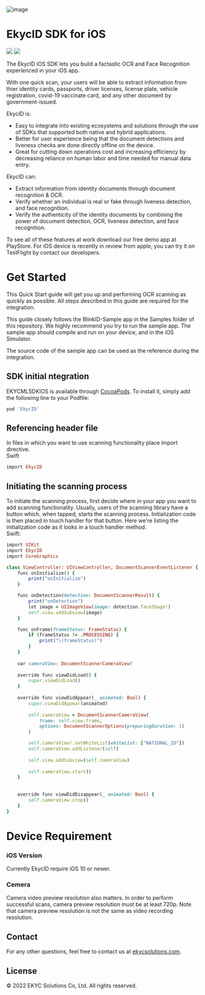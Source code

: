
![image](https://user-images.githubusercontent.com/81238558/175767662-be4dc9ba-a6bd-459d-aaa3-f8ad0c96aa37.png)

# EkycID SDK for iOS

![](https://img.shields.io/badge/platform-ios-blue) ![](https://img.shields.io/github/v/tag/EKYCSolutions/ekyc-id-ios?label=version)


The EkycID iOS SDK lets you build a factastic OCR and Face Recognition experienced in your iOS app.

With one quick scan, your users will be able to extract information from thier identity cards, passports, driver licenses, license plate, vehicle registration, covid-19 vaccinate card, and any other document by government-issued.


EkycID is:
* Easy to integrate into existing ecosystems and solutions through the use of SDKs that supported both native and hybrid applications.
* Better for user experience being that the document detections and liveness checks are done directly offline on the device.
* Great for cutting down operations cost and increasing efficiency by decreasing reliance on human labor and time needed for manual data entry. 


EkycID can:
* Extract information from identity documents through document recognition & OCR.
* Verify whether an individual is real or fake through liveness detection, and face recognition. 
* Verify the authenticity of the identity documents by combining the power of document detection, OCR, liveness detection, and face recognition. 


To see all of these features at work download our free demo app at PlayStore. For iOS device is recently in review from apple, you can try it on TestFlight by contact our developers.


# Get Started
This Quick Start guide will get you up and performing OCR scanning as quickly as possible. All steps described in this guide are required for the integration.

This guide closely follows the BlinkID-Sample app in the Samples folder of this repository. We highly recommend you try to run the sample app. The sample app should compile and run on your device, and in the iOS Simulator.

The source code of the sample app can be used as the reference during the integration.

## SDK initial ntegration

EKYCMLSDKIOS is available through [CocoaPods](https://cocoapods.org). To install
it, simply add the following line to your Podfile:

```ruby
pod 'EkycID'
```

## Referencing header file
In files in which you want to use scanning functionality place import directive.</br>
Swift

```ruby
import EkycID
```

## Initiating the scanning process
To initiate the scanning process, first decide where in your app you want to add scanning functionality. Usually, users of the scanning library have a button which, when tapped, starts the scanning process. Initialization code is then placed in touch handler for that button. Here we're listing the initialization code as it looks in a touch handler method.</br>
Swift:

```ruby
import UIKit
import EkycID
import CoreGraphics

class ViewController: UIViewController, DocumentScannerEventListener {
    func onInitialize() {
        print("onInitialize")
    }

    func onDetection(detection: DocumentScannerResult) {
        print("onDetection")
        let image = UIImageView(image: detection.faceImage!)
        self.view.addSubview(image)
    }

    func onFrame(frameStatus: FrameStatus) {
        if (frameStatus != .PROCESSING) {
            print("\(frameStatus)")
        }
    }
    
    var cameraView: DocumentScannerCameraView!
    
    override func viewDidLoad() {
        super.viewDidLoad()
    }
    
    override func viewDidAppear(_ animated: Bool) {
        super.viewDidAppear(animated)
        
        self.cameraView = DocumentScannerCameraView(
            frame: self.view.frame,
            options: DocumentScannerOptions(preparingDuration: 1)
        )

        self.cameraView!.setWhiteList(whiteList: ["NATIONAL_ID"])
        self.cameraView.addListener(self)
        
        self.view.addSubview(self.cameraView)
        
        self.cameraView.start()
    }
    
    
    override func viewDidDisappear(_ animated: Bool) {
        self.cameraView.stop()
    }
}

```



# Device Requirement
### iOS Version
Currently EkycID require iOS 10 or newer.

### Cemera
Camera video preview resolution also matters. In order to perform successful scans, camera preview resolution must be at least 720p. Note that camera preview resolution is not the same as video recording resolution.

## Contact
For any other questions, feel free to contact us at <a href="https://ekycsolutions.com/">ekycsolutions.com</a>.

## License

© 2022 EKYC Solutions Co, Ltd. All rights reserved.
